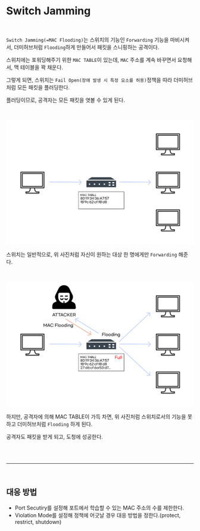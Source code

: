 # Switch Jamming

<br>

`Switch Jamming(=MAC Flooding)`는 스위치의 기능인 `Forwarding` 기능을 마비시켜서, 더미허브처럼 `Flooding`하게 만들어서 패킷을 스니핑하는 공격이다.

스위치에는 포워딩해주기 위한 `MAC TABLE`이 있는데, `MAC` 주소를 계속 바꾸면서 요청해서, 맥 테이블을 꽉 채운다.

그렇게 되면, 스위치는 `Fail Open(장애 발생 시 특정 요소를 허용)`정책을 따라 더미허브처럼 모든 패킷을 플러딩한다.

플러딩이므로, 공격자는 모든 패킷을 엿볼 수 있게 된다.

<br>

![Image](./../../Image/../../Image/SwitchJaming-normal.png)

스위치는 일반적으로, 위 사진처럼 자신이 원하는 대상 한 명에게만 `Forwarding` 해준다.

<br>

![Image](./../../Image/../../Image/SwitchJaming-attack.png)

하지만, 공격자에 의해 MAC TABLE이 가득 차면, 위 사진처럼 스위치로서의 기능을 못 하고 더미허브처럼 `Flooding` 하게 된다.

공격자도 패킷을 받게 되고, 도청에 성공한다.

<br><br>

---

<br>

## 대응 방법

- Port Secutiry를 설정해 포트에서 학습할 수 있는 MAC 주소의 수를 제한한다.
- Violation Mode를 설정해 정책에 어긋날 경우 대응 방법을 정한다.(protect, restrict, shutdown)